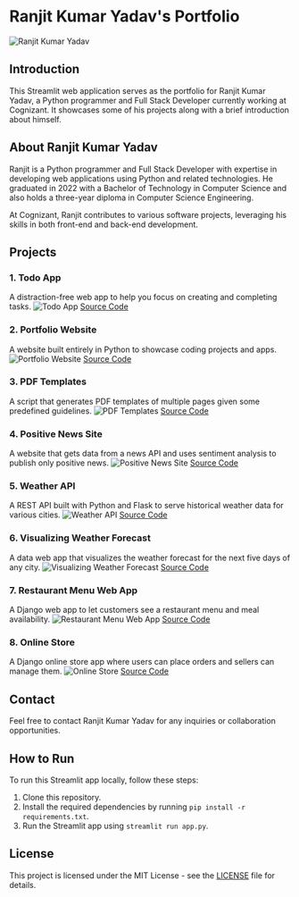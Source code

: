 # Ranjit Kumar Yadav's Portfolio

![Ranjit Kumar Yadav](images/photo.png)

## Introduction

This Streamlit web application serves as the portfolio for Ranjit Kumar Yadav, a Python programmer and Full Stack Developer currently working at Cognizant. It showcases some of his projects along with a brief introduction about himself.

## About Ranjit Kumar Yadav

Ranjit is a Python programmer and Full Stack Developer with expertise in developing web applications using Python and related technologies. He graduated in 2022 with a Bachelor of Technology in Computer Science and also holds a three-year diploma in Computer Science Engineering.

At Cognizant, Ranjit contributes to various software projects, leveraging his skills in both front-end and back-end development.

## Projects

### 1. Todo App
A distraction-free web app to help you focus on creating and completing tasks.
![Todo App](images/1.png)
[Source Code](https://pythonhow.com)

### 2. Portfolio Website
A website built entirely in Python to showcase coding projects and apps.
![Portfolio Website](images/2.png)
[Source Code](https://pythonhow.com)

### 3. PDF Templates
A script that generates PDF templates of multiple pages given some predefined guidelines.
![PDF Templates](images/3.png)
[Source Code](https://pythonhow.com)

### 4. Positive News Site
A website that gets data from a news API and uses sentiment analysis to publish only positive news.
![Positive News Site](images/5.png)
[Source Code](https://pythonhow.com)

### 5. Weather API
A REST API built with Python and Flask to serve historical weather data for various cities.
![Weather API](images/6.png)
[Source Code](https://pythonhow.com)

### 6. Visualizing Weather Forecast
A data web app that visualizes the weather forecast for the next five days of any city.
![Visualizing Weather Forecast](images/16.png)
[Source Code](https://pythonhow.com)

### 7. Restaurant Menu Web App
A Django web app to let customers see a restaurant menu and meal availability.
![Restaurant Menu Web App](images/19.png)
[Source Code](https://pythonhow.com)

### 8. Online Store
A Django online store app where users can place orders and sellers can manage them.
![Online Store](images/20.png)
[Source Code](https://pythonhow.com)

## Contact

Feel free to contact Ranjit Kumar Yadav for any inquiries or collaboration opportunities.

## How to Run

To run this Streamlit app locally, follow these steps:

1. Clone this repository.
2. Install the required dependencies by running `pip install -r requirements.txt`.
3. Run the Streamlit app using `streamlit run app.py`.

## License

This project is licensed under the MIT License - see the [LICENSE](LICENSE) file for details.
